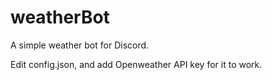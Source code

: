 # weatherBot
A simple weather bot for Discord.

Edit config.json, and add Openweather API key for it to work.

